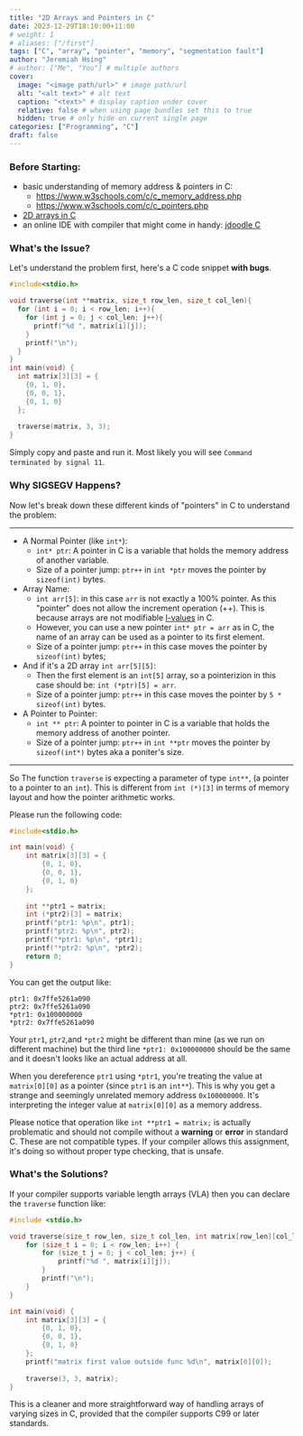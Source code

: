 ```yaml
---
title: "2D Arrays and Pointers in C"
date: 2023-12-29T18:10:00+11:00
# weight: 1
# aliases: ["/first"]
tags: ["C", "array", "pointer", "memory", "segmentation fault"]
author: "Jeremiah Hsing"
# author: ["Me", "You"] # multiple authors
cover:
  image: "<image path/url>" # image path/url
  alt: "<alt text>" # alt text
  caption: "<text>" # display caption under cover
  relative: false # when using page bundles set this to true
  hidden: true # only hide on current single page
categories: ["Programming", "C"]
draft: false
---
```


### Before Starting:

- basic understanding of memory address & pointers in C:
  - https://www.w3schools.com/c/c_memory_address.php
  - https://www.w3schools.com/c/c_pointers.php
- [2D arrays in C](/posts/2d_array_c)
- an online IDE with compiler that might come in handy: [jdoodle C](https://www.jdoodle.com/c-online-compiler/)

### What's the Issue?

Let's understand the problem first, here's a C code snippet **with bugs**.  
```c
#include<stdio.h>

void traverse(int **matrix, size_t row_len, size_t col_len){
  for (int i = 0; i < row_len; i++){
    for (int j = 0; j < col_len; j++){
      printf("%d ", matrix[i][j]);
    }
    printf("\n");
  }
}
int main(void) {
  int matrix[3][3] = {
    {0, 1, 0},
    {0, 0, 1},
    {0, 1, 0}
  };
  
  traverse(matrix, 3, 3);
} 
```

Simply copy and paste and run it. Most likely you will see `Command terminated by signal 11`. 

### Why SIGSEGV Happens?

Now let's break down these different kinds of "pointers" in C to understand the problem:

---
- A Normal Pointer (like `int*`): 
  - `int* ptr`: A pointer in C is a variable that holds the memory address of another variable.
  - Size of a pointer jump: `ptr++` in `int *ptr` moves the pointer by `sizeof(int)` bytes.
- Array Name:
  - `int arr[5]`: in this case `arr` is not exactly a 100% pointer. As this "pointer" does not allow the increment operation (++). This is because arrays are not modifiable [l-values](https://www.geeksforgeeks.org/lvalue-and-rvalue-in-c-language/) in C.
  - However, you can use a new pointer `int* ptr = arr` as in C, the name of an array can be used as a pointer to its first element. 
  - Size of a pointer jump: `ptr++` in this case moves the pointer by `sizeof(int)` bytes; 
- And if it's a 2D array `int arr[5][5]`:
  - Then the first element is an `int[5]` array, so a pointerizion in this case should be: `int (*ptr)[5] = arr`. 
  - Size of a pointer jump: `ptr++` in this case moves the pointer by `5 * sizeof(int)` bytes.
- A Pointer to Pointer: 
  - `int ** ptr`: A pointer to pointer in C is a variable that holds the memory address of another pointer.
  - Size of a pointer jump: `ptr++` in `int **ptr` moves the pointer by `sizeof(int*)` bytes aka a poniter's size.

---

So The function `traverse` is expecting a parameter of type `int**`, (a pointer to a pointer to an `int`). This is different from `int (*)[3]` in terms of memory layout and how the pointer arithmetic works. 

Please run the following code:

```c
#include<stdio.h>

int main(void) {
    int matrix[3][3] = {
        {0, 1, 0},
        {0, 0, 1},
        {0, 1, 0}
    };
   
    int **ptr1 = matrix;
    int (*ptr2)[3] = matrix;
    printf("ptr1: %p\n", ptr1);
    printf("ptr2: %p\n", ptr2);
    printf("*ptr1: %p\n", *ptr1);
    printf("*ptr2: %p\n", *ptr2);
    return 0;
} 
```

You can get the output like:
```
ptr1: 0x7ffe5261a090
ptr2: 0x7ffe5261a090
*ptr1: 0x100000000
*ptr2: 0x7ffe5261a090
```
Your `ptr1`, `ptr2`,and `*ptr2` might be different than mine (as we run on different machine) but the third line `*ptr1: 0x100000000` should be the same and it doesn't looks like an actual address at all.

When you dereference `ptr1` using `*ptr1`, you're treating the value at `matrix[0][0]` as a pointer (since `ptr1` is an `int**`). This is why you get a strange and seemingly unrelated memory address `0x100000000`. It's interpreting the integer value at `matrix[0][0]` as a memory address.

Please notice that operation like `int **ptr1 = matrix;` is actually problematic and should not compile without a **warning** or **error** in standard C. These are not compatible types. If your compiler allows this assignment, it's doing so without proper type checking, that is unsafe.

### What's the Solutions?

If your compiler supports variable length arrays (VLA) then you can declare the `traverse` function like:
```c
#include <stdio.h>

void traverse(size_t row_len, size_t col_len, int matrix[row_len][col_len]){
    for (size_t i = 0; i < row_len; i++) {
        for (size_t j = 0; j < col_len; j++) {
            printf("%d ", matrix[i][j]);
        }
        printf("\n");
    }
}

int main(void) {
    int matrix[3][3] = {
        {0, 1, 0},
        {0, 0, 1},
        {0, 1, 0}
    };
    printf("matrix first value outside func %d\n", matrix[0][0]);
    
    traverse(3, 3, matrix);
} 
```
This is a cleaner and more straightforward way of handling arrays of varying sizes in C, provided that the compiler supports C99 or later standards.

